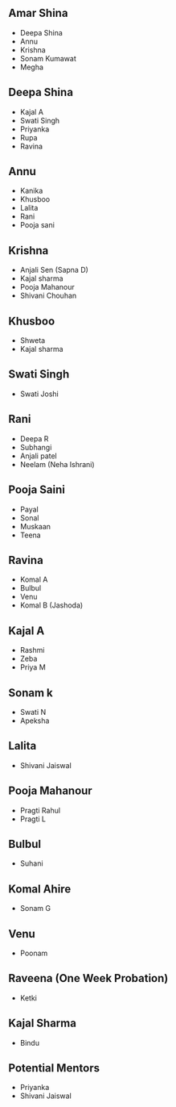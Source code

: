 ## Amar Shina
- Deepa Shina 
- Annu 
- Krishna
- Sonam Kumawat
- Megha

## Deepa Shina
- Kajal A
- Swati Singh
- Priyanka
- Rupa
- Ravina

## Annu
- Kanika
- Khusboo
- Lalita
- Rani
- Pooja sani

## Krishna
- Anjali Sen (Sapna D)
- Kajal sharma
- Pooja Mahanour
- Shivani Chouhan

## Khusboo
- Shweta
- Kajal sharma

## Swati Singh
- Swati Joshi

## Rani
- Deepa R
- Subhangi
- Anjali patel
- Neelam (Neha Ishrani)

## Pooja Saini
- Payal
- Sonal
- Muskaan
- Teena

## Ravina
- Komal A
- Bulbul
- Venu
- Komal B (Jashoda)

## Kajal A
- Rashmi
- Zeba
- Priya M

## Sonam k
- Swati N
- Apeksha

## Lalita
- Shivani Jaiswal

## Pooja Mahanour
- Pragti Rahul
- Pragti L

## Bulbul
- Suhani

## Komal Ahire
- Sonam G

## Venu
- Poonam

## Raveena (One Week Probation)
- Ketki

## Kajal Sharma
- Bindu

## Potential Mentors
- Priyanka
- Shivani Jaiswal
